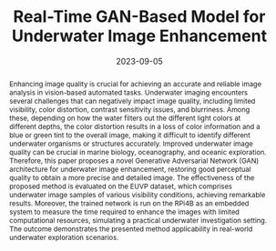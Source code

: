 ---
# Documentation: https://wowchemy.com/docs/managing-content/

title: Real-Time GAN-Based Model for Underwater Image Enhancement
subtitle: ''
summary: ''
authors:
- Danilo Avola
- admin
- Marco Cascio
- Luigi Cinque
- Anxhelo Diko
- Damiano Distante
- Gian Luca Foresti
- Alessio Mecca
- Ivan Scagnetto
tags: []
categories: []
date: '2023-09-05'
lastmod: 2023-02-06T12:14:06+01:00
featured: false
draft: false
publication_short: ""

# Featured image
# To use, add an image named `featured.jpg/png` to your page's folder.
# Focal points: Smart, Center, TopLeft, Top, TopRight, Left, Right, BottomLeft, Bottom, BottomRight.
image:
  caption: ''
  focal_point: ''
  preview_only: false

# Projects (optional).
#   Associate this post with one or more of your projects.
#   Simply enter your project's folder or file name without extension.
#   E.g. `projects = ["internal-project"]` references `content/project/deep-learning/index.md`.
#   Otherwise, set `projects = []`.
projects: []
publishDate: '2023-09-05T11:14:05.442870Z'
publication_types:
- '1'
abstract: 'Enhancing image quality is crucial for achieving an accurate and reliable image analysis in vision-based automated tasks. Underwater imaging encounters several challenges that can negatively impact image quality, including limited visibility, color distortion, contrast sensitivity issues, and blurriness. Among these, depending on how the water filters out the different light colors at different depths, the color distortion results in a loss of color information and a blue or green tint to the overall image, making it difficult to identify different underwater organisms or structures accurately. Improved underwater image quality can be crucial in marine biology, oceanography, and oceanic exploration. Therefore, this paper proposes a novel Generative Adversarial Network (GAN) architecture for underwater image enhancement, restoring good perceptual quality to obtain a more precise and detailed image. The effectiveness of the proposed method is evaluated on the EUVP dataset, which comprises underwater image samples of various visibility conditions, achieving remarkable results. Moreover, the trained network is run on the RPi4B as an embedded system to measure the time required to enhance the images with limited computational resources, simulating a practical underwater investigation setting. The outcome demonstrates the presented method applicability in real-world underwater exploration scenarios.'
publication: '*International Conference on Image Analysis and Processing*'
links:
- name: URL
  url : https://link.springer.com/chapter/10.1007/978-3-031-43148-7_35
---